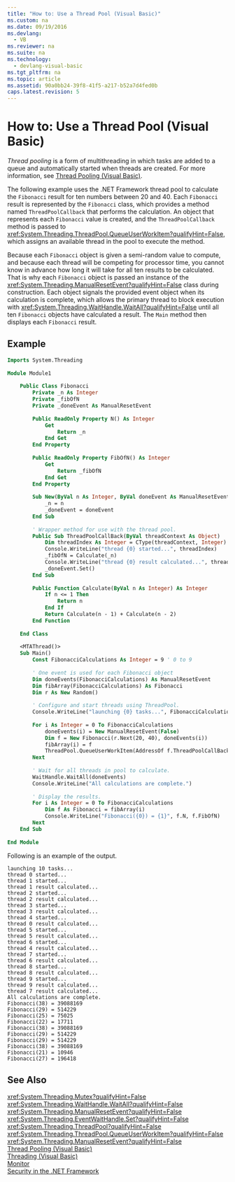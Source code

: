 ```yaml
---
title: "How to: Use a Thread Pool (Visual Basic)"
ms.custom: na
ms.date: 09/19/2016
ms.devlang: 
  - VB
ms.reviewer: na
ms.suite: na
ms.technology: 
  - devlang-visual-basic
ms.tgt_pltfrm: na
ms.topic: article
ms.assetid: 90a0bb24-39f8-41f5-a217-b52a7d4fed0b
caps.latest.revision: 5
---
```

# How to: Use a Thread Pool (Visual Basic)
*Thread pooling* is a form of multithreading in which tasks are added to a queue and automatically started when threads are created. For more information, see [Thread Pooling (Visual Basic)](../Topic/Thread%20Pooling%20\(Visual%20Basic\).md).  
  
 The following example uses the .NET Framework thread pool to calculate the `Fibonacci` result for ten numbers between 20 and 40. Each `Fibonacci` result is represented by the `Fibonacci` class, which provides a method named `ThreadPoolCallback` that performs the calculation. An object that represents each `Fibonacci` value is created, and the `ThreadPoolCallback` method is passed to <xref:System.Threading.ThreadPool.QueueUserWorkItem?qualifyHint=False>, which assigns an available thread in the pool to execute the method.  
  
 Because each `Fibonacci` object is given a semi-random value to compute, and because each thread will be competing for processor time, you cannot know in advance how long it will take for all ten results to be calculated. That is why each `Fibonacci` object is passed an instance of the <xref:System.Threading.ManualResetEvent?qualifyHint=False> class during construction. Each object signals the provided event object when its calculation is complete, which allows the primary thread to block execution with <xref:System.Threading.WaitHandle.WaitAll?qualifyHint=False> until all ten `Fibonacci` objects have calculated a result. The `Main` method then displays each `Fibonacci` result.  
  
## Example  
  
```vb  
Imports System.Threading  
  
Module Module1  
  
    Public Class Fibonacci  
        Private _n As Integer  
        Private _fibOfN  
        Private _doneEvent As ManualResetEvent  
  
        Public ReadOnly Property N() As Integer  
            Get  
                Return _n  
            End Get  
        End Property  
  
        Public ReadOnly Property FibOfN() As Integer  
            Get  
                Return _fibOfN  
            End Get  
        End Property  
  
        Sub New(ByVal n As Integer, ByVal doneEvent As ManualResetEvent)  
            _n = n  
            _doneEvent = doneEvent  
        End Sub  
  
        ' Wrapper method for use with the thread pool.  
        Public Sub ThreadPoolCallBack(ByVal threadContext As Object)  
            Dim threadIndex As Integer = CType(threadContext, Integer)  
            Console.WriteLine("thread {0} started...", threadIndex)  
            _fibOfN = Calculate(_n)  
            Console.WriteLine("thread {0} result calculated...", threadIndex)  
            _doneEvent.Set()  
        End Sub  
  
        Public Function Calculate(ByVal n As Integer) As Integer  
            If n <= 1 Then  
                Return n  
            End If  
            Return Calculate(n - 1) + Calculate(n - 2)  
        End Function  
  
    End Class  
  
    <MTAThread()>   
    Sub Main()  
        Const FibonacciCalculations As Integer = 9 ' 0 to 9  
  
        ' One event is used for each Fibonacci object  
        Dim doneEvents(FibonacciCalculations) As ManualResetEvent  
        Dim fibArray(FibonacciCalculations) As Fibonacci  
        Dim r As New Random()  
  
        ' Configure and start threads using ThreadPool.  
        Console.WriteLine("launching {0} tasks...", FibonacciCalculations)  
  
        For i As Integer = 0 To FibonacciCalculations  
            doneEvents(i) = New ManualResetEvent(False)  
            Dim f = New Fibonacci(r.Next(20, 40), doneEvents(i))  
            fibArray(i) = f  
            ThreadPool.QueueUserWorkItem(AddressOf f.ThreadPoolCallBack, i)  
        Next  
  
        ' Wait for all threads in pool to calculate.  
        WaitHandle.WaitAll(doneEvents)  
        Console.WriteLine("All calculations are complete.")  
  
        ' Display the results.  
        For i As Integer = 0 To FibonacciCalculations  
            Dim f As Fibonacci = fibArray(i)  
            Console.WriteLine("Fibonacci({0}) = {1}", f.N, f.FibOfN)  
        Next  
    End Sub  
  
End Module  
```  
  
 Following is an example of the output.  
  
```  
launching 10 tasks...  
thread 0 started...  
thread 1 started...  
thread 1 result calculated...  
thread 2 started...  
thread 2 result calculated...  
thread 3 started...  
thread 3 result calculated...  
thread 4 started...  
thread 0 result calculated...  
thread 5 started...  
thread 5 result calculated...  
thread 6 started...  
thread 4 result calculated...  
thread 7 started...  
thread 6 result calculated...  
thread 8 started...  
thread 8 result calculated...  
thread 9 started...  
thread 9 result calculated...  
thread 7 result calculated...  
All calculations are complete.  
Fibonacci(38) = 39088169  
Fibonacci(29) = 514229  
Fibonacci(25) = 75025  
Fibonacci(22) = 17711  
Fibonacci(38) = 39088169  
Fibonacci(29) = 514229  
Fibonacci(29) = 514229  
Fibonacci(38) = 39088169  
Fibonacci(21) = 10946  
Fibonacci(27) = 196418  
```  
  
## See Also  
 <xref:System.Threading.Mutex?qualifyHint=False>   
 <xref:System.Threading.WaitHandle.WaitAll?qualifyHint=False>   
 <xref:System.Threading.ManualResetEvent?qualifyHint=False>   
 <xref:System.Threading.EventWaitHandle.Set?qualifyHint=False>   
 <xref:System.Threading.ThreadPool?qualifyHint=False>   
 <xref:System.Threading.ThreadPool.QueueUserWorkItem?qualifyHint=False>   
 <xref:System.Threading.ManualResetEvent?qualifyHint=False>   
 [Thread Pooling (Visual Basic)](../Topic/Thread%20Pooling%20\(Visual%20Basic\).md)   
 [Threading (Visual Basic)](../Topic/Threading%20\(Visual%20Basic\).md)   
 [Monitor](assetId:///33fe4aef-b44b-42fd-9e72-c908e39e75db)   
 [Security in the .NET Framework](assetId:///9a9621d7-8883-4a4f-a874-65e8e09e20a6)